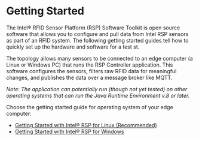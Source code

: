 # Getting Started
The Intel&reg; RFID Sensor Platform (RSP) Software Toolkit is open source software that allows you to configure and pull data from Intel RSP sensors as part of an RFID system. The following getting started guides tell how to quickly set up the hardware and software for a test st. 

The topology allows many sensors to be connected to an edge computer (a Linux or Windows PC) that runs the RSP Controller application. This software configures the sensors, filters raw RFID data for meaningful changes, and publishes the data over a message broker like MQTT. 

*Note: The application can potentially run (though not yet tested) on other operating systems that can run the Java Runtime Environment v.8 or later.* 

Choose the getting started guide for operating system of your edge computer:

* [Getting Started with Intel&reg; RSP for Linux (Recommended)](https://github.com/baychub/cb-gsg/blob/master/getting-started.md)
* [Getting Started with Intel&reg; RSP for Windows](https://github.com/baychub/cb-gsg/blob/master/getting-started-win.md)
<!--stackedit_data:
eyJoaXN0b3J5IjpbMjAwODM3MDIyMCwtMjEwOTMxNTI3NywtMT
k2ODA3MThdfQ==
-->